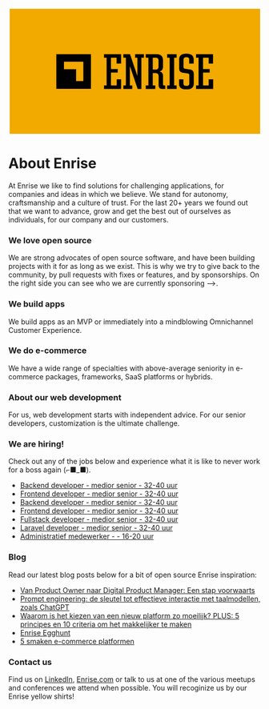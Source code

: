 <p align="center"><a href="https://enrise.com" target="_blank"><img src="https://github.com/enrise/.github/blob/master/images/logo.png?raw=true"></a></p>

# About Enrise

At Enrise we like to find solutions for challenging applications, for companies and ideas in which we believe. We stand for autonomy, craftsmanship and a culture of trust. For the last 20+ years we found out that we want to advance, grow and get the best out of ourselves as individuals, for our company and our customers.

### We love open source

We are strong advocates of open source software, and have been building projects with it for as long as we exist.
This is why we try to give back to the community, by pull requests with fixes or features, and by sponsorships.
On the right side you can see who we are currently sponsoring -->.

### We build apps
We build apps as an MVP or immediately into a mindblowing Omnichannel Customer Experience.

### We do e-commerce
We have a wide range of specialties with above-average seniority in e-commerce packages, frameworks, SaaS platforms or hybrids.

### About our web development
For us, web development starts with independent advice. For our senior developers, customization is the ultimate challenge.

### We are hiring!

Check out any of the jobs below and experience what it is like to never work for a boss again (⌐■_■).

<!-- JOB-LIST:START -->
- [Backend developer - medior  senior - 32-40 uur](https://jobs.enrise.com/developer-team-craft)
- [Frontend developer - medior  senior - 32-40 uur](https://jobs.enrise.com/frontend-developer-team-craft)
- [Backend developer - medior senior - 32-40 uur](https://jobs.enrise.com/backend-developer)
- [Frontend developer - medior senior - 32-40 uur](https://jobs.enrise.com/frontend-developer-team-phoenix/nl)
- [Fullstack developer - medior senior - 32-40 uur](https://jobs.enrise.com/fullstack-developer-team-quantum)
- [Laravel developer - medior senior - 32-40 uur](https://jobs.enrise.com/laravel-developer-2)
- [Administratief medewerker -  - 16-20 uur](https://jobs.enrise.com/administratief-medewerker)
<!-- JOB-LIST:END -->

### Blog

Read our latest blog posts below for a bit of open source Enrise inspiration:

<!-- POST-LIST:START -->
- [Van Product Owner naar Digital Product Manager: Een stap voorwaarts](https://enrise.com/2023/05/digital-product-manager/)
- [Prompt engineering: de sleutel tot effectieve interactie met taalmodellen, zoals ChatGPT](https://enrise.com/2023/05/prompt-engineering/)
- [Waarom is het kiezen van een nieuw platform zo moeilijk? PLUS: 5 principes en 10 criteria om het makkelijker te maken](https://enrise.com/2023/04/waarom-is-het-kiezen-van-een-nieuw-platform-zo-moeilijk/)
- [Enrise Egghunt](https://enrise.com/2023/04/enrise-egghunt/)
- [5 smaken e-commerce platformen](https://enrise.com/2023/04/5-smaken-e-commerce-platformen/)
<!-- POST-LIST:END -->

### Contact us

Find us on <a href="https://www.linkedin.com/company/enrise/" target="_blank">LinkedIn</a>, <a href="https://enrise.com" target="_blank">Enrise.com</a> or talk to us at one of the various meetups and conferences we attend when possible. You will recoginize us by our Enrise yellow shirts!
